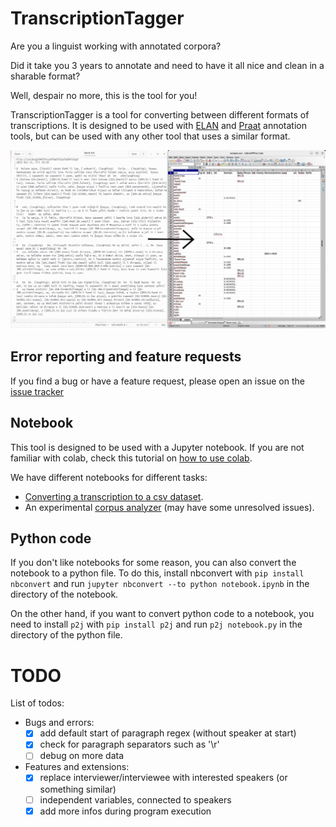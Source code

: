 # TranscriptionTagger
Are you a linguist working with annotated corpora?

Did it take you 3 years to annotate and need to have it all nice and clean in a sharable format?

Well, despair no more, this is the tool for you!

TranscriptionTagger is a tool for converting between different formats of transcriptions. 
It is designed to be used with [ELAN](https://tla.mpi.nl/tools/tla-tools/elan/) and [Praat](https://www.fon.hum.uva.nl/praat/) annotation tools,
but can be used with any other tool that uses a similar format.


![example image](./includes/example.png)

## Error reporting and feature requests
If you find a bug or have a feature request, please open an issue on the [issue tracker](https://github.com/nicofirst1/TranscriptionTagger/issues/new/choose)


## Notebook
This tool is designed to be used with a Jupyter notebook.
If you are not familiar with colab, check this tutorial on [how to use colab](https://colab.research.google.com/notebooks/intro.ipynb).

We have different notebooks for different tasks:

- [Converting a transcription to a csv dataset](https://colab.research.google.com/github/nicofirst1/TranscriptionTagger/blob/main/dataset_creation.ipynb).
- An experimental [corpus analyzer](https://colab.research.google.com/github/nicofirst1/TranscriptionTagger/blob/main/corpus_analysis.ipynb) (may have some unresolved issues).



## Python code
If you don't like notebooks for some reason, you can also convert the notebook to a python file.
To do this, install nbconvert with `pip install nbconvert` and run `jupyter nbconvert --to python notebook.ipynb` in the directory of the notebook.

On the other hand, if you want to convert python code to a notebook, you need to install `p2j` with `pip install p2j` 
and run `p2j notebook.py` in the directory of the python file.

# TODO

List of todos:
- Bugs and errors:
  - [x] add default start of paragraph regex (without speaker at start)
  - [x] check for paragraph separators such as '\r' 
  - [ ] debug on more data
- Features and extensions:
  - [X] replace interviewer/interviewee with interested speakers (or something similar)
  - [ ] independent variables, connected to speakers
  - [X] add more infos during program execution
